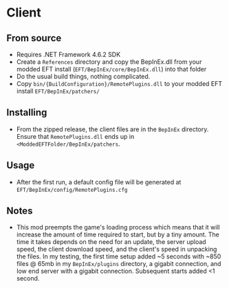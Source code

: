 # Client

## From source

* Requires .NET Framework 4.6.2 SDK
* Create a `References` directory and copy the BepInEx.dll from your modded EFT install (`EFT/BepInEx/core/BepInEx.dll`) into that folder
* Do the usual build things, nothing complicated.
* Copy `bin/{BuildConfiguration}/RemotePlugins.dll` to your modded EFT install `EFT/BepInEx/patchers/`

## Installing

* From the zipped release, the client files are in the `BepInEx` directory. Ensure that `RemotePlugins.dll` ends up in `<ModdedEFTFolder/BepInEx/patchers`.

## Usage

* After the first run, a default config file will be generated at `EFT/BepInEx/config/RemotePlugins.cfg`

## Notes

* This mod preempts the game's loading process which means that it will increase the amount of time required to start, but by a tiny amount. The time it takes depends on the need for an update, the server upload speed, the client download speed, and the client's speed in unpacking the files. In my testing, the first time setup added ~5 seconds with ~850 files @ 65mb in my `BepInEx/plugins` directory, a gigabit connection, and low end server with a gigabit connection. Subsequent starts added <1 second.
